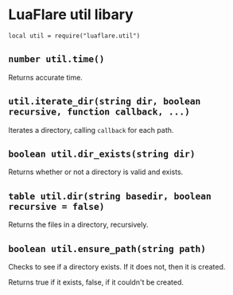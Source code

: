 # LuaFlare util libary

`local util = require("luaflare.util")`

## `number util.time()`

Returns accurate time.

## `util.iterate_dir(string dir, boolean recursive, function callback, ...)`

Iterates a directory, calling `callback` for each path.

## `boolean util.dir_exists(string dir)`

Returns whether or not a directory is valid and exists.

## `table util.dir(string basedir, boolean recursive = false)`

Returns the files in a directory, recursively.

## `boolean util.ensure_path(string path)`

Checks to see if a directory exists.  If it does not, then it is created.

Returns true if it exists, false, if it couldn't be created.
